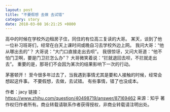 ```yaml
---
layout: post
title: "不要假想 去做 去试错"
category: story
date: 2018-03-08 16:21:25 +0800
---
```

高中的时候在学校外边租房子住，同住的有位高三复读的大哥。
某天，谈到了他一位补习班哥们，经常在白天上课时间或晚自习去学校外边上网。
我问大哥：“他从哪出去的”？
大哥说：“大门口直接走出去呗”。
我很惊讶，又问大哥道：“他不怕门卫啊，要是门卫拦怎么办”？
大哥微笑着说：“拦就退回去呗，不拦就走出去”。
重要的是，那哥们不会因为某次的结果影响下一次的行动。

茅塞顿开！
至今很多年过去了，当我遇到事情尤其是要和人接触的时候，经常会想起这件事。
不要假想，去做，去试错。
有些事情，错了也没成本。

作者：jacy
链接：https://www.zhihu.com/question/40498719/answer/87169462
来源：知乎
著作权归作者所有。商业转载请联系作者获得授权，非商业转载请注明出处。
